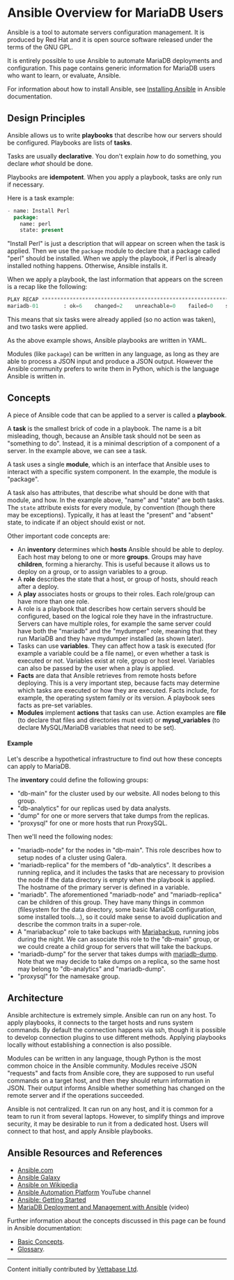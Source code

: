 # Ansible Overview for MariaDB Users

Ansible is a tool to automate servers configuration management. It is produced by Red Hat and it is open source software released under the terms of the GNU GPL.

It is entirely possible to use Ansible to automate MariaDB deployments and configuration. This page contains generic information for MariaDB users who want to learn, or evaluate, Ansible.

For information about how to install Ansible, see [Installing Ansible](https://docs.ansible.com/ansible/latest/installation_guide/intro_installation.html) in Ansible documentation.

## Design Principles

Ansible allows us to write <strong>playbooks</strong> that describe how our servers should be configured. Playbooks are lists of <strong>tasks</strong>.

Tasks are usually <strong>declarative</strong>. You don't explain <em>how</em> to do something, you declare <em>what</em> should be done.

Playbooks are <strong>idempotent</strong>. When you apply a playbook, tasks are only run if necessary.

Here is a task example:

```sql
- name: Install Perl
  package:
    name: perl
    state: present
```

"Install Perl" is just a description that will appear on screen when the task is applied. Then we use the `package` module to declare that a package called "perl" should be installed. When we apply the playbook, if Perl is already installed nothing happens. Otherwise, Ansible installs it.

When we apply a playbook, the last information that appears on the screen is a recap like the following:

```sql
PLAY RECAP ***************************************************************************************************
mariadb-01        : ok=6    changed=2    unreachable=0    failed=0    skipped=0    rescued=0    ignored=0
```

This means that six tasks were already applied (so no action was taken), and two tasks were applied.

As the above example shows, Ansible playbooks are written in YAML.

Modules (like `package`) can be written in any language, as long as they are able to process a JSON input and produce a JSON output. However the Ansible community prefers to write them in Python, which is the language Ansible is written in.

## Concepts

A piece of Ansible code that can be applied to a server is called a <strong>playbook</strong>.

A <strong>task</strong> is the smallest brick of code in a playbook. The name is a bit misleading, though, because an Ansible task should not be seen as "something to do". Instead, it is a minimal description of a component of a server. In the example above, we can see a task.

A task uses a single <strong>module</strong>, which is an interface that Ansible uses to interact with a specific system component. In the example, the module is "package".

A task also has attributes, that describe what should be done with that module, and how. In the example above, "name" and "state" are both tasks. The `state` attribute exists for every module, by convention (though there may be exceptions). Typically, it has at least the "present" and "absent" state, to indicate if an object should exist or not.

Other important code concepts are:

- An <strong>inventory</strong> determines which <strong>hosts</strong> Ansible should be able to deploy. Each host may belong to one or more <strong>groups</strong>. Groups may have <strong>children</strong>, forming a hierarchy. This is useful because it allows us to deploy on a group, or to assign variables to a group.
- A <strong>role</strong> describes the state that a host, or group of hosts, should reach after a deploy.
- A <strong>play</strong> associates hosts or groups to their roles. Each role/group can have more than one role.
- A role is a playbook that describes how certain servers should be configured, based on the logical role they have in the infrastructure. Servers can have multiple roles, for example the same server could have both the "mariadb" and the "mydumper" role, meaning that they run MariaDB and they have mydumper installed (as shown later).
- Tasks can use <strong>variables</strong>. They can affect how a task is executed (for example a variable could be a file name), or even whether a task is executed or not. Variables exist at role, group or host level. Variables can also be passed by the user when a play is applied.
- <strong>Facts</strong> are data that Ansible retrieves from remote hosts before deploying. This is a very important step, because facts may determine which tasks are executed or how they are executed. Facts include, for example, the operating system family or its version. A playbook sees facts as pre-set variables.
- <strong>Modules</strong> implement <strong>actions</strong> that tasks can use. Action examples are <strong>file</strong> (to declare that files and directories must exist) or <strong>mysql_variables</strong> (to declare MySQL/MariaDB variables that need to be set).

#### Example

Let's describe a hypothetical infrastructure to find out how these concepts can apply to MariaDB.

The <strong>inventory</strong> could define the following groups:

- "db-main" for the cluster used by our website. All nodes belong to this group.
- "db-analytics" for our replicas used by data analysts.
- "dump" for one or more servers that take dumps from the replicas.
- "proxysql" for one or more hosts that run ProxySQL.

Then we'll need the following nodes:

- "mariadb-node" for the nodes in "db-main". This role describes how to setup nodes of a cluster using Galera.
- "mariadb-replica" for the members of "db-analytics". It describes a running replica, and it includes the tasks that are necessary to provision the node if the data directory is empty when the playbook is applied. The hostname of the primary server is defined in a variable.
- "mariadb". The aforementioned "mariadb-node" and "mariadb-replica" can be children of this group. They have many things in common (filesystem for the data directory, some basic MariaDB configuration, some installed tools...), so it could make sense to avoid duplication and describe the common traits in a super-role.
- A "mariabackup" role to take backups with [Mariabackup](/mariadb-administration/backing-up-and-restoring-databases/mariabackup/), running jobs during the night. We can associate this role to the "db-main" group, or we could create a child group for servers that will take the backups.
- "mariadb-dump" for the server that takes dumps with [mariadb-dump](/clients-utilities/backup-restore-and-import-clients/mysqldump/). Note that we may decide to take dumps on a replica, so the same host may belong to "db-analytics" and "mariadb-dump".
- "proxysql" for the namesake group.

## Architecture

Ansible architecture is extremely simple. Ansible can run on any host. To apply playbooks, it connects to the target hosts and runs system commands. By default the connection happens via ssh, though it is possible to develop connection plugins to use different methods. Applying playbooks locally without establishing a connection is also possible.

Modules can be written in any language, though Python is the most common choice in the Ansible community. Modules receive JSON "requests" and facts from Ansible core, they are supposed to run useful commands on a target host, and then they should return information in JSON. Their output informs Ansible whether something has changed on the remote server and if the operations succeeded.

Ansible is not centralized. It can run on any host, and it is common for a team to run it from several laptops. However, to simplify things and improve security, it may be desirable to run it from a dedicated host. Users will connect to that host, and apply Ansible playbooks.

## Ansible Resources and References

- [Ansible.com](https://www.ansible.com/)
- [Ansible Galaxy](https://galaxy.ansible.com/)
- [Ansible on Wikipedia](https://en.wikipedia.org/wiki/Ansible_(software))
- [Ansible Automation Platform](https://www.youtube.com/c/AnsibleAutomation/videos) YouTube channel
- [Ansible: Getting Started](https://www.ansible.com/resources/get-started)
- [MariaDB Deployment and Management with Ansible](https://youtu.be/CV8-56Fgjc0) (video)

Further information about the concepts discussed in this page can be found in Ansible documentation:

- [Basic Concepts](https://docs.ansible.com/ansible/latest/network/getting_started/basic_concepts.html).
- [Glossary](https://docs.ansible.com/ansible/latest/reference_appendices/glossary.html).

---

Content initially contributed by [Vettabase Ltd](https://vettabase.com/).
